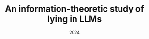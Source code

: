 ---
title: "An information-theoretic study of lying in LLMs"
collection: publications
category: proceedings
permalink: /publication/2024_information_theory_of_lying_llm
excerpt: 'We investigate the dynamics of the predictive distribution across the layers of LLMs instructed to lie and tell the truth using information theory and logit lens.'
date: 2024
venue: 'ICML 2024 Workshop on LLMs and Cognition'
paperurl: 'https://openreview.net/forum?id=9AM5i1wWZZ'
---